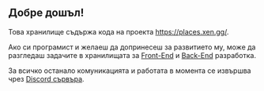 ## Добре дошъл!

Това хранилище съдържа кода на проекта https://places.xen.gg/.

Ако си програмист и желаеш да допринесеш за развитието му, може да разгледаш задачите в хранилищата за [Front-End](https://github.com/placesbg/frontend-nuxt/issues) и [Back-End](https://github.com/placesbg/backend-laravel/issues) разработка.

За всичко останало комуникацията и работата в момента се извършва чрез [Discord сървъра](https://discord.gg/NMRjZ4FdPs).
